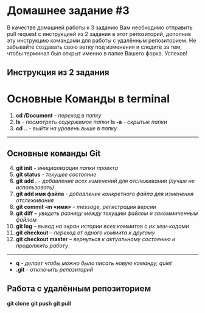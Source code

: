 # Домашнее задание #3

В качестве домашней работы к 3 заданию Вам необходимо отправить pull request с инструкцией из 2 задания в этот репозиторий, дополнив эту инструкцию командами для работы с удалённым репозиторием. Не забывайте создавать свою ветку под изменения и следите за тем, чтобы терминал был открыт именно в папке Вашего форка. Успехов!

## Инструкция из 2 задания

# Основные Команды в terminal
1. **cd /Document** - *переход в папку*
2. **ls** - *посмотреть содержимое папки* **ls -a** - *скрытые папки*
3. **cd ..** - *выйти на уровень выше в папку*
- - -
## Основные команды Git
4. **git init** - *инициализация папки проекта*
5. **git status** - *текущее состояние*
6. **git add .** - *добавление всех изменений для отслеживания (лучше не использовать)*
7. **git add имя файла** - *добавление конкретного файла для изменения отслеживания* 
8. **git commit -m «имя»** - *message, регистрация версии*
9. **git diff** – *увидеть разницу между текущим файлом и закоммиченным файлом*
10. **git log** – *вывод на экран истории всех коммитов с их хеш-кодами*
11. **git checkout** – *переход от одного коммита к другому*
12. **git checkout master** – *вернуться к актуальному состоянию и продолжить работу*
*****
* **q** - *делает чтобы можно было писать новую команду, quiet* 
* **.git** - *отключить репозиторий*

## Работа с удалённым репозиторием
**git clone**
**git push**
**git pull**